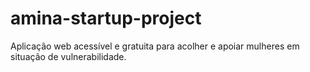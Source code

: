# amina-startup-project
Aplicação web acessível e gratuita para acolher e apoiar mulheres em situação de vulnerabilidade.
